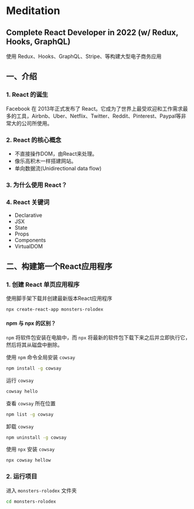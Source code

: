 # Meditation

Complete React Developer in 2022 (w/ Redux, Hooks, GraphQL)
---
使用 Redux、Hooks、GraphQL、Stripe、等构建大型电子商务应用

## 一、介绍

### 1. React 的诞生

Facebook 在 2013年正式发布了 React。它成为了世界上最受欢迎和工作需求最多的工具，Airbnb、Uber、Netflix、Twitter、Reddit、Pinterest、Paypal等非常大的公司所使用。

### 2. React 的核心概念

- 不直接操作DOM，由React来处理。
- 像乐高积木一样搭建网站。
- 单向数据流(Unidirectional data flow)

### 3. 为什么使用 React？

### 4. React 关键词

- Declarative
- JSX
- State
- Props
- Components
- VirtualDOM

## 二、构建第一个React应用程序

### 1. 创建 React 单页应用程序

使用脚手架下载并创建最新版本React应用程序
```bash
npx create-react-app monsters-rolodex
```

#### npm 与 npx 的区别？

`npm` 将软件包安装在电脑中，而 `npx` 将最新的软件包下载下来之后并立即执行它，然后将其从磁盘中删除。

使用 `npm` 命令全局安装 `cowsay`
```bash
npm install -g cowsay
```

运行 `cowsay`
```bash
cowsay hello
```

查看 `cowsay` 所在位置
```bash
npm list -g cowsay
```

卸载 `cowsay`
```bash
npm uninstall -g cowsay
```

使用 `npx` 安装 `cowsay`

```bash
npx cowsay hellow
```

### 2. 运行项目

进入 `monsters-rolodex` 文件夹
```bash
cd monsters-rolodex
```
